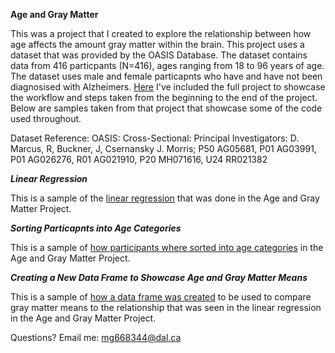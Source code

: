 **Age and Gray Matter**

This was a project that I created to explore the relationship between how age affects the amount gray matter within the brain. This project uses  a dataset that was provided by the OASIS Database. The dataset contains data from 416 particpants (N=416), ages ranging from 18 to 96 years of age. The dataset uses male and female particapnts who have and have not been diagnosised with Alzheimers. [Here](age_gray_matter_volume.md) I've included the full project to showcase the workflow and steps taken from the beginning to the end of the project. Below are samples taken from that project that showcase some of the code used throughout. 

Dataset Reference: OASIS: Cross-Sectional: Principal Investigators: D. Marcus, R, Buckner, J, Csernansky J. Morris; P50 AG05681, P01 AG03991, P01 AG026276, R01 AG021910, P20 MH071616, U24 RR021382

***Linear Regression***

This is a sample of the [linear regression](linear_regression_agm.md) that was done in the Age and Gray Matter Project. 

***Sorting Particapnts into Age Categories***

This is a sample of [how participants where sorted into age categories](bin_participants.md) in the Age and Gray Matter Project. 

***Creating a New Data Frame to Showcase Age and Gray Matter Means***

This is a sample of [how a data frame was created](new_dataframe_agm.md) to be used to compare gray matter means to the relationship that was seen in the linear regression in the Age and Gray Matter Project.















Questions? Email me:
[mg668344@dal.ca](mailto:mg668344@dal.ca)
